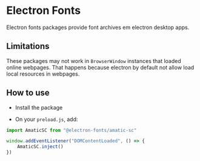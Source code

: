 # Electron Fonts

Electron fonts packages provide font archives em electron desktop apps.

## Limitations

These packages may not work in `BrowserWindow` instances that loaded online webpages. That happens because electron by default not allow load local resources in webpages.

## How to use

* Install the package

* On your `preload.js`, add:

```ts
import AmaticSC from "@electron-fonts/amatic-sc"

window.addEventListener("DOMContentLoaded", () => {
    AmaticSC.inject()
})
```
